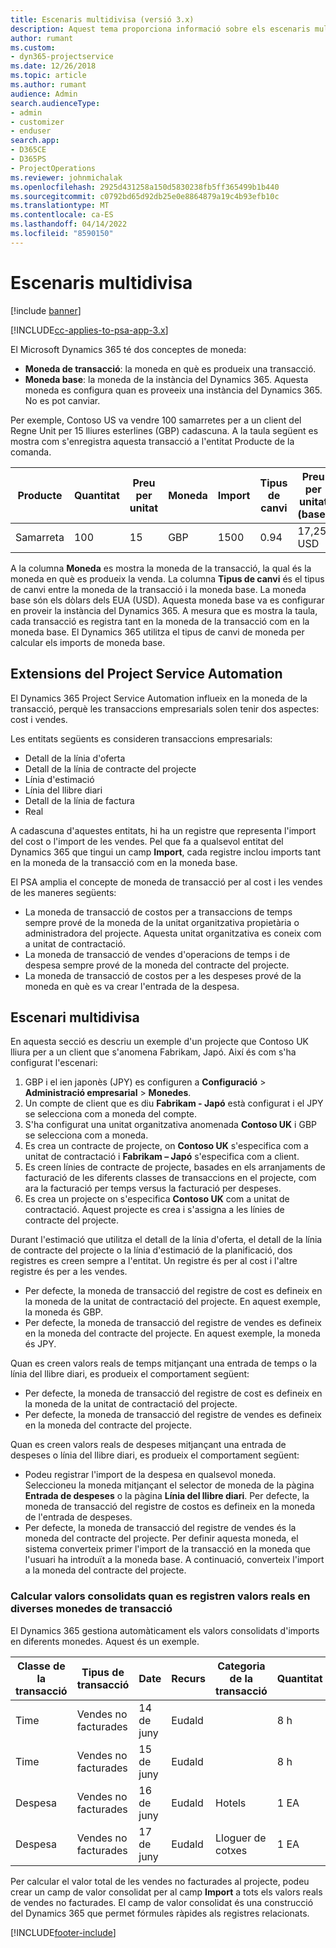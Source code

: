```yaml
---
title: Escenaris multidivisa (versió 3.x)
description: Aquest tema proporciona informació sobre els escenaris multidivisa.
author: rumant
ms.custom:
- dyn365-projectservice
ms.date: 12/26/2018
ms.topic: article
ms.author: rumant
audience: Admin
search.audienceType:
- admin
- customizer
- enduser
search.app:
- D365CE
- D365PS
- ProjectOperations
ms.reviewer: johnmichalak
ms.openlocfilehash: 2925d431258a150d5830238fb5ff365499b1b440
ms.sourcegitcommit: c0792bd65d92db25e0e8864879a19c4b93efb10c
ms.translationtype: MT
ms.contentlocale: ca-ES
ms.lasthandoff: 04/14/2022
ms.locfileid: "8590150"
---
```

# <a name="multiple-currency-scenarios"></a>Escenaris multidivisa

[!include [banner](../includes/psa-now-project-operations.md)]

[!INCLUDE[cc-applies-to-psa-app-3.x](../includes/cc-applies-to-psa-app-3x.md)]

El Microsoft Dynamics 365 té dos conceptes de moneda:

- **Moneda de transacció**: la moneda en què es produeix una transacció. 
- **Moneda base**: la moneda de la instància del Dynamics 365. Aquesta moneda es configura quan es proveeix una instància del Dynamics 365. No es pot canviar.

Per exemple, Contoso US va vendre 100 samarretes per a un client del Regne Unit per 15 lliures esterlines (GBP) cadascuna. A la taula següent es mostra com s'enregistra aquesta transacció a l'entitat Producte de la comanda.

| Producte | Quantitat | Preu per unitat | Moneda | Import | Tipus de canvi | Preu per unitat (base)| Import (base)|
|---------|----------|----------------|----------|--------|---------------|----------------------|--------------|
| Samarreta | 100      | 15             | GBP      | 1500   | 0.94          | 17,25 USD               | 1.725 USD       |

A la columna **Moneda** es mostra la moneda de la transacció, la qual és la moneda en què es produeix la venda. La columna **Tipus de canvi** és el tipus de canvi entre la moneda de la transacció i la moneda base. La moneda base són els dòlars dels EUA (USD). Aquesta moneda base va es configurar en proveir la instància del Dynamics 365.
A mesura que es mostra la taula, cada transacció es registra tant en la moneda de la transacció com en la moneda base. El Dynamics 365 utilitza el tipus de canvi de moneda per calcular els imports de moneda base.

## <a name="project-service-automation-extensions"></a>Extensions del Project Service Automation

El Dynamics 365 Project Service Automation influeix en la moneda de la transacció, perquè les transaccions empresarials solen tenir dos aspectes: cost i vendes.

Les entitats següents es consideren transaccions empresarials:

- Detall de la línia d'oferta
- Detall de la línia de contracte del projecte
- Línia d'estimació
- Línia del llibre diari
- Detall de la línia de factura
- Real

A cadascuna d'aquestes entitats, hi ha un registre que representa l'import del cost o l'import de les vendes. Pel que fa a qualsevol entitat del Dynamics 365 que tingui un camp **Import**, cada registre inclou imports tant en la moneda de la transacció com en la moneda base. 

El PSA amplia el concepte de moneda de transacció per al cost i les vendes de les maneres següents:

- La moneda de transacció de costos per a transaccions de temps sempre prové de la moneda de la unitat organitzativa propietària o administradora del projecte. Aquesta unitat organitzativa es coneix com a unitat de contractació.
- La moneda de transacció de vendes d'operacions de temps i de despesa sempre prové de la moneda del contracte del projecte.
- La moneda de transacció de costos per a les despeses prové de la moneda en què es va crear l'entrada de la despesa.

## <a name="multiple-currency-scenario"></a>Escenari multidivisa

En aquesta secció es descriu un exemple d'un projecte que Contoso UK lliura per a un client que s'anomena Fabrikam, Japó. Així és com s'ha configurat l'escenari:

1. GBP i el ien japonès (JPY) es configuren a **Configuració** \> **Administració empresarial** \> **Monedes**. 
2. Un compte de client que es diu **Fabrikam - Japó** està configurat i el JPY se selecciona com a moneda del compte.
3. S'ha configurat una unitat organitzativa anomenada **Contoso UK** i GBP se selecciona com a moneda.
4. Es crea un contracte de projecte, on **Contoso UK** s'especifica com a unitat de contractació i **Fabrikam – Japó** s'especifica com a client.
5. Es creen línies de contracte de projecte, basades en els arranjaments de facturació de les diferents classes de transaccions en el projecte, com ara la facturació per temps versus la facturació per despeses.
6. Es crea un projecte on s'especifica **Contoso UK** com a unitat de contractació. Aquest projecte es crea i s'assigna a les línies de contracte del projecte.


Durant l'estimació que utilitza el detall de la línia d'oferta, el detall de la línia de contracte del projecte o la línia d'estimació de la planificació, dos registres es creen sempre a l'entitat. Un registre és per al cost i l'altre registre és per a les vendes.

- Per defecte, la moneda de transacció del registre de cost es defineix en la moneda de la unitat de contractació del projecte. En aquest exemple, la moneda és GBP.
- Per defecte, la moneda de transacció del registre de vendes es defineix en la moneda del contracte del projecte. En aquest exemple, la moneda és JPY.

Quan es creen valors reals de temps mitjançant una entrada de temps o la línia del llibre diari, es produeix el comportament següent:

- Per defecte, la moneda de transacció del registre de cost es defineix en la moneda de la unitat de contractació del projecte.
- Per defecte, la moneda de transacció del registre de vendes es defineix en la moneda del contracte del projecte.

Quan es creen valors reals de despeses mitjançant una entrada de despeses o línia del llibre diari, es produeix el comportament següent:

- Podeu registrar l'import de la despesa en qualsevol moneda. Seleccioneu la moneda mitjançant el selector de moneda de la pàgina **Entrada de despeses** o la pàgina **Línia del llibre diari**. Per defecte, la moneda de transacció del registre de costos es defineix en la moneda de l'entrada de despeses. 
- Per defecte, la moneda de transacció del registre de vendes és la moneda del contracte del projecte. Per definir aquesta moneda, el sistema converteix primer l'import de la transacció en la moneda que l'usuari ha introduït a la moneda base. A continuació, converteix l'import a la moneda del contracte del projecte. 

### <a name="computing-roll-ups-when-project-actuals-are-recorded-in-multiple-transaction-currencies"></a>Calcular valors consolidats quan es registren valors reals en diverses monedes de transacció

El Dynamics 365 gestiona automàticament els valors consolidats d'imports en diferents monedes. Aquest és un exemple.

| Classe de la transacció | Tipus de transacció| Date   | Recurs | Categoria de la transacció | Quantitat | Preu per unitat | Import      | Tipus de canvi | Import en base |
|-------------------|------------------|--------|----------|----------------------|----------|--------------|-------------|---------------|----------------|
| Time              | Vendes no facturades   | 14 de juny | Eudald  |                      | 8 h    | 20.000 JPY    | 160.000 JPY | 123           | 1.300,81 USD    |
| Time              | Vendes no facturades   | 15 de juny | Eudald  |                      | 8 h    | 20.000 JPY    | 160.000 JPY | 123           | 1.300,81 USD    |
| Despesa           | Vendes no facturades   | 16 de juny | Eudald  | Hotels                | 1 EA     | 250 EUR      | 250 EUR     | 0.94          | 265,95 USD     |
| Despesa           | Vendes no facturades   | 17 de juny | Eudald  | Lloguer de cotxes           | 1 EA     | 150 EUR      | 150 EUR     | 0.94          | 159,57 USD     |

Per calcular el valor total de les vendes no facturades al projecte, podeu crear un camp de valor consolidat per al camp **Import** a tots els valors reals de vendes no facturades. El camp de valor consolidat és una construcció del Dynamics 365 que permet fórmules ràpides als registres relacionats.


[!INCLUDE[footer-include](../includes/footer-banner.md)]
